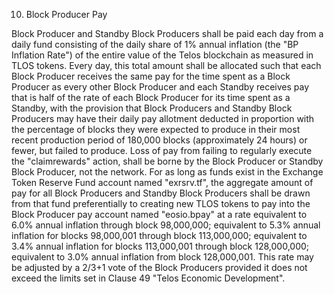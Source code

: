 10. Block Producer Pay

Block Producer and Standby Block Producers shall be paid each day from a daily fund consisting of the daily share of 1% annual inflation (the "BP Inflation Rate") of the entire value of the Telos blockchain as measured in TLOS tokens. Every day, this total amount shall be allocated such that each Block Producer receives the same pay for the time spent as a Block Producer as every other Block Producer and each Standby receives pay that is half of the rate of each Block Producer for its time spent as a Standby, with the provision that Block Producers and Standby Block Producers may have their daily pay allotment deducted in proportion with the percentage of blocks they were expected to produce in their most recent production period of 180,000 blocks (approximately 24 hours) or fewer, but failed to produce. Loss of pay from failing to regularly execute the "claimrewards" action, shall be borne by the Block Producer or Standby Block Producer, not the network. For as long as funds exist in the Exchange Token Reserve Fund account named "exrsrv.tf", the aggregate amount of pay for all Block Producers and Standby Block Producers shall be drawn from that fund preferentially to creating new TLOS tokens to pay into the Block Producer pay account named "eosio.bpay" at a rate equivalent to 6.0% annual inflation through block 98,000,000; equivalent to 5.3% annual inflation for blocks 98,000,001 through block 113,000,000; equivalent to 3.4% annual inflation for blocks 113,000,001 through block 128,000,000; equivalent to 3.0% annual inflation from block 128,000,001. This rate may be adjusted by a 2/3+1 vote of the Block Producers provided it does not exceed the limits set in Clause 49 "Telos Economic Development".
